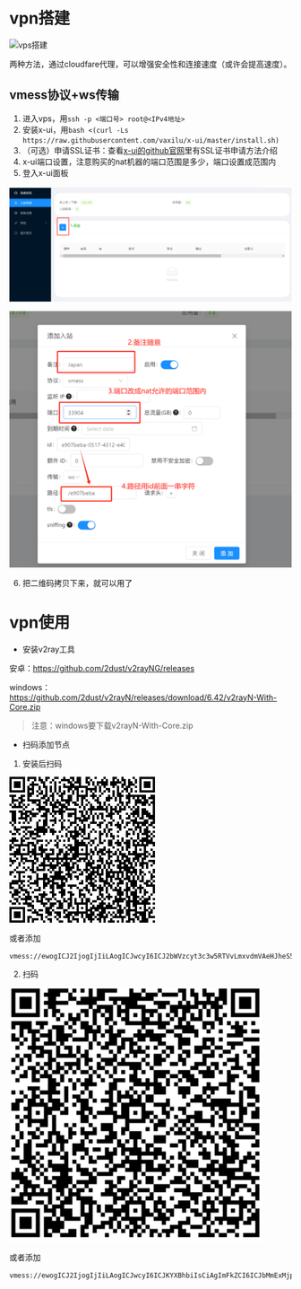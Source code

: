 #  vpn搭建

![vps搭建](./assets/vps搭建.jpg)

两种方法，通过cloudfare代理，可以增强安全性和连接速度（或许会提高速度）。

## vmess协议+ws传输

1. 进入vps，用`ssh -p <端口号> root@<IPv4地址>`
2. 安装x-ui，用`bash <(curl -Ls https://raw.githubusercontent.com/vaxilu/x-ui/master/install.sh)`
3. （可选）申请SSL证书：查看[x-ui的github官网](https://github.com/vaxilu/x-ui)里有SSL证书申请方法介绍
4. x-ui端口设置，注意购买的nat机器的端口范围是多少，端口设置成范围内
5. 登入x-ui面板

![image-20240416220235903](./assets/image-20240416220235903.png)

![image-20240416220636401](./assets/image-20240416220636401.png)

6. 把二维码拷贝下来，就可以用了

# vpn使用

* 安装v2ray工具

安卓：<https://github.com/2dust/v2rayNG/releases>

windows：https://github.com/2dust/v2rayN/releases/download/6.42/v2rayN-With-Core.zip

> 注意：windows要下载v2rayN-With-Core.zip

* 扫码添加节点

1. 安装后扫码

![](./assets/download.png)

或者添加

```
vmess://ewogICJ2IjogIjIiLAogICJwcyI6ICJ2bWVzcyt3c3w5RTVvLmxvdmVAeHJheS5jb20iLAogICJhZGQiOiAiWzJhMTI6YmVjMDoxNjg6NDg4OjpdIiwKICAicG9ydCI6IDU0ODUyLAogICJpZCI6ICI3ZGUyMDlkYS01OGVjLTQ1NDMtZTA1Yy00NjZlMWZjNjkzMmIiLAogICJhaWQiOiAwLAogICJuZXQiOiAid3MiLAogICJ0eXBlIjogIm5vbmUiLAogICJob3N0IjogIiIsCiAgInBhdGgiOiAiLzdkZTIwOWRhIiwKICAidGxzIjogIm5vbmUiCn0=
```

2. 扫码

![image-20240417231032972](./assets/image-20240417231032972.png)

或者添加

`````
vmess://ewogICJ2IjogIjIiLAogICJwcyI6ICJKYXBhbiIsCiAgImFkZCI6ICJbMmExMjpiZWMwOjE2NToxYjQ6Ol0iLAogICJwb3J0IjogMzM5MDQsCiAgImlkIjogImU5MDdiZWJhLTA1MTctNDMxMi1lNDBlLWU0ZDQ5NmFmYTE5NCIsCiAgImFpZCI6IDUsCiAgIm5ldCI6ICJ3cyIsCiAgInR5cGUiOiAibm9uZSIsCiAgImhvc3QiOiAiIiwKICAicGF0aCI6ICIvZTkwN2JlYmEiLAogICJ0bHMiOiAibm9uZSIKfQ==
`````

